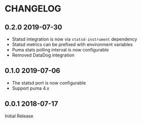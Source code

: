 # CHANGELOG

## 0.2.0 2019-07-30

* Statsd integration is now via `statsd-instrument` dependency
* Statsd metrics can be prefixed with environment variables
* Puma stats polling interval is now configurable
* Removed DataDog integration

## 0.1.0 2019-07-06

* The statsd port is now configurable
* Support puma 4.x

## 0.0.1 2018-07-17

Initial Release
